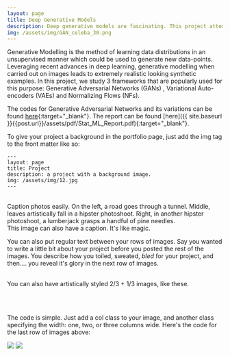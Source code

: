 ```yaml
---
layout: page
title: Deep Generative Models
description: Deep generative models are fascinating. This project attemps to study and contrast the various approaches for generative modelling.
img: /assets/img/GAN_celeba_30.png
---
```


Generative Modelling is the method of learning data distributions in an unsupervised manner which could be used to generate new data-points. Leveraging recent advances in deep learning, generative modelling when carried out on images leads to extremely realistic looking synthetic examples. In this project, we study 3 frameworks that are popularly used for this purpose: Generative Adversarial Networks (GANs) , Variational Auto-encoders (VAEs) and Normalizing Flows (NFs).


The codes for Generative Adversarial Networks and its variations can be found [here](https://github.com/saurabhdash/DeepGenerativeModels-GANandWGAN){:target="\_blank"}.
The report can be found [here]({{ site.baseurl }}{{post.url}}/assets/pdf/Stat_ML_Report.pdf){:target="\_blank"}.

To give your project a background in the portfolio page, just add the img tag to the front matter like so:

    ---
    layout: page
    title: Project
    description: a project with a background image. 
    img: /assets/img/12.jpg
    ---


<div class="img_row">
    <img class="col one left" src="{{ site.baseurl }}/assets/img/1.jpg" alt="" title="example image"/>
    <img class="col one left" src="{{ site.baseurl }}/assets/img/2.jpg" alt="" title="example image"/>
    <img class="col one left" src="{{ site.baseurl }}/assets/img/3.jpg" alt="" title="example image"/>
</div>
<div class="col three caption">
    Caption photos easily. On the left, a road goes through a tunnel. Middle, leaves artistically fall in a hipster photoshoot. Right, in another hipster photoshoot, a lumberjack grasps a handful of pine needles.
</div>
<div class="img_row">
    <img class="col three left" src="{{ site.baseurl }}/assets/img/5.jpg" alt="" title="example image"/>
</div>
<div class="col three caption">
    This image can also have a caption. It's like magic.
</div>

You can also put regular text between your rows of images. Say you wanted to write a little bit about your project before you posted the rest of the images. You describe how you toiled, sweated, *bled* for your project, and then.... you reveal it's glory in the next row of images.


<div class="img_row">
    <img class="col two left" src="{{ site.baseurl }}/assets/img/6.jpg" alt="" title="example image"/>
    <img class="col one left" src="{{ site.baseurl }}/assets/img/11.jpg" alt="" title="example image"/>
</div>
<div class="col three caption">
    You can also have artistically styled 2/3 + 1/3 images, like these.
</div>


<br/><br/>


The code is simple. Just add a col class to your image, and another class specifying the width: one, two, or three columns wide. Here's the code for the last row of images above:

<div class="img_row">
    <img class="col two left" src="/img/6.jpg"/>
    <img class="col one left" src="/img/11.jpg"/>
</div>
